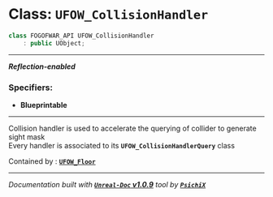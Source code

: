 # **Class: `UFOW_CollisionHandler`**

```cpp
class FOGOFWAR_API UFOW_CollisionHandler
    : public UObject;
```

---

**_Reflection-enabled_**

### Specifiers:
- **Blueprintable**

---

Collision handler is used to accelerate the querying of collider to generate sight mask<br />
Every handler is associated to its **`UFOW_CollisionHandlerQuery`** class

Contained by : [**`UFOW_Floor`**](/reference/classes/UFOW_Floor.md)


---
_Documentation built with [**`Unreal-Doc` v1.0.9**](https://github.com/PsichiX/unreal-doc) tool by [**`PsichiX`**](https://github.com/PsichiX)_